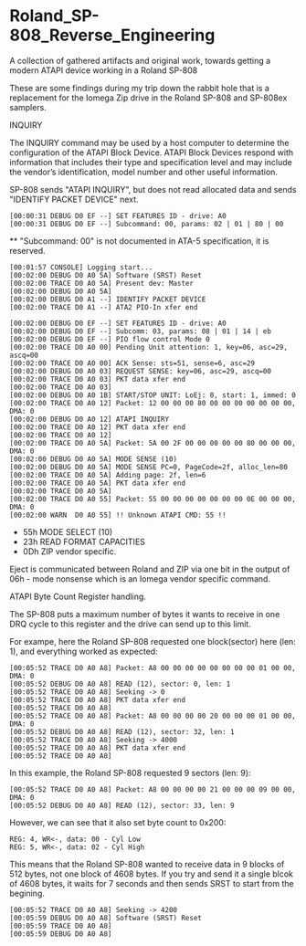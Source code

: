 # Roland_SP-808_Reverse_Engineering
A collection of gathered artifacts and original work, towards getting a modern ATAPI device working in a Roland SP-808

These are some findings during my trip down the rabbit hole that is a replacement for the Iomega Zip drive in the Roland SP-808 and SP-808ex samplers.

INQUIRY

The INQUIRY command may be used by a host computer to determine the configuration of the ATAPI Block
Device. ATAPI Block Devices respond with information that includes their type and specification level and
may include the vendor’s identification, model number and other useful information. 

SP-808 sends "ATAPI INQUIRY", but does not read allocated data and sends "IDENTIFY PACKET DEVICE" next.

```
[00:00:31 DEBUG D0 EF --] SET FEATURES ID - drive: A0
[00:00:31 DEBUG D0 EF --] Subcommand: 00, params: 02 | 01 | 80 | 00
```
** "Subcommand: 00" is not documented in ATA-5 specification, it is reserved.
```
[00:01:57 CONSOLE] Logging start...
[00:02:00 DEBUG D0 A0 5A] Software (SRST) Reset
[00:02:00 TRACE D0 A0 5A] Present dev: Master 
[00:02:00 DEBUG D0 A0 5A] 
[00:02:00 DEBUG D0 A1 --] IDENTIFY PACKET DEVICE
[00:02:00 TRACE D0 A1 --] ATA2 PIO-In xfer end

[00:02:00 DEBUG D0 EF --] SET FEATURES ID - drive: A0
[00:02:00 DEBUG D0 EF --] Subcomm: 03, params: 08 | 01 | 14 | eb
[00:02:00 DEBUG D0 EF --] PIO flow control Mode 0
[00:02:00 TRACE D0 A0 00] Pending Unit attention: 1, key=06, asc=29, ascq=00
[00:02:00 TRACE D0 A0 00] ACK Sense: sts=51, sense=6, asc=29
[00:02:00 DEBUG D0 A0 03] REQUEST SENSE: key=06, asc=29, ascq=00
[00:02:00 TRACE D0 A0 03] PKT data xfer end
[00:02:00 TRACE D0 A0 03] 
[00:02:00 DEBUG D0 A0 1B] START/STOP UNIT: LoEj: 0, start: 1, immed: 0
[00:02:00 TRACE D0 A0 12] Packet: 12 00 00 00 80 00 00 00 00 00 00 00, DMA: 0
[00:02:00 DEBUG D0 A0 12] ATAPI INQUIRY
[00:02:00 TRACE D0 A0 12] PKT data xfer end
[00:02:00 TRACE D0 A0 12] 
[00:02:00 TRACE D0 A0 5A] Packet: 5A 00 2F 00 00 00 00 00 80 00 00 00, DMA: 0
[00:02:00 DEBUG D0 A0 5A] MODE SENSE (10)
[00:02:00 DEBUG D0 A0 5A] MODE SENSE PC=0, PageCode=2f, alloc_len=80
[00:02:00 TRACE D0 A0 5A] Adding page: 2f, len=6
[00:02:00 TRACE D0 A0 5A] PKT data xfer end
[00:02:00 TRACE D0 A0 5A] 
[00:02:00 TRACE D0 A0 55] Packet: 55 00 00 00 00 00 00 00 0E 00 00 00, DMA: 0
[00:02:00 WARN  D0 A0 55] !! Unknown ATAPI CMD: 55 !!
```

* 55h MODE SELECT (10)
* 23h READ FORMAT CAPACITIES
* 0Dh ZIP vendor specific.


Eject is communicated between Roland and ZIP via one bit in the output of 06h - mode nonsense which is an Iomega vendor specific command.


ATAPI Byte Count Register handling.

The SP-808 puts a maximum number of bytes it wants to receive in one DRQ cycle to this register and the drive can send up to this limit. 

For exampe, here the Roland SP-808 requested one block(sector) here (len: 1), and everything worked as expected:
```
[00:05:52 TRACE D0 A0 A8] Packet: A8 00 00 00 00 00 00 00 00 01 00 00, DMA: 0
[00:05:52 DEBUG D0 A0 A8] READ (12), sector: 0, len: 1
[00:05:52 TRACE D0 A0 A8] Seeking -> 0
[00:05:52 TRACE D0 A0 A8] PKT data xfer end
[00:05:52 TRACE D0 A0 A8]
[00:05:52 TRACE D0 A0 A8] Packet: A8 00 00 00 00 20 00 00 00 01 00 00, DMA: 0
[00:05:52 DEBUG D0 A0 A8] READ (12), sector: 32, len: 1
[00:05:52 TRACE D0 A0 A8] Seeking -> 4000
[00:05:52 TRACE D0 A0 A8] PKT data xfer end
[00:05:52 TRACE D0 A0 A8] 
```
In this example, the Roland SP-808 requested 9 sectors (len: 9):
```
[00:05:52 TRACE D0 A0 A8] Packet: A8 00 00 00 00 21 00 00 00 09 00 00, DMA: 0
[00:05:52 DEBUG D0 A0 A8] READ (12), sector: 33, len: 9
```

However, we can see that it also set byte count to 0x200:
```
REG: 4, WR<-, data: 00 - Cyl Low
REG: 5, WR<-, data: 02 - Cyl High
```
This means that the Roland SP-808 wanted to receive data in 9 blocks of 512 bytes, not one block of 4608 bytes.
If you try and send it a single blcok of 4608 bytes, it waits for 7 seconds and then sends SRST to start from the begining.
```
[00:05:52 TRACE D0 A0 A8] Seeking -> 4200
[00:05:59 DEBUG D0 A0 A8] Software (SRST) Reset
[00:05:59 TRACE D0 A0 A8]
[00:05:59 DEBUG D0 A0 A8]
```
